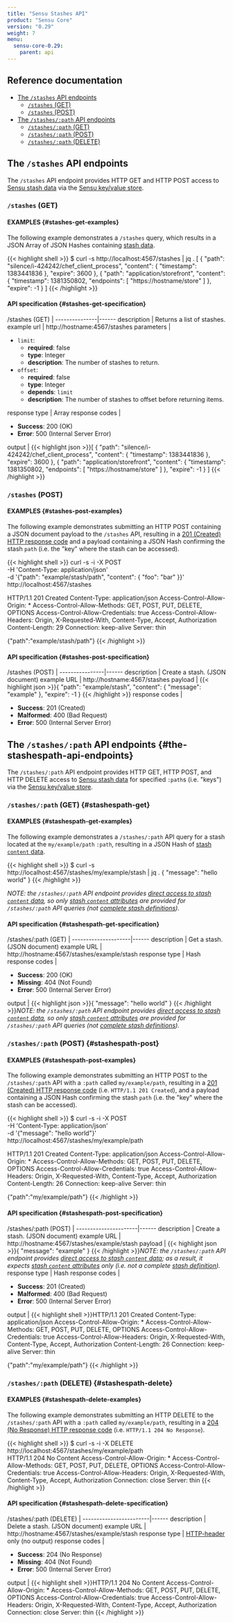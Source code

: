 ```yaml
---
title: "Sensu Stashes API"
product: "Sensu Core"
version: "0.29"
weight: 7
menu:
  sensu-core-0.29:
    parent: api
---
```


## Reference documentation

- [The `/stashes` API endpoints](#the-stashes-api-endpoints)
  - [`/stashes` (GET)](#stashes-get)
  - [`/stashes` (POST)](#stashes-post)
- [The `/stashes/:path` API endpoints](#the-stashespath-api-endpoints)
  - [`/stashes/:path` (GET)](#stashespath-get)
  - [`/stashes/:path` (POST)](#stashespath-post)
  - [`/stashes/:path` (DELETE)](#stashespath-delete)

## The `/stashes` API endpoints

The `/stashes` API endpoint provides HTTP GET and HTTP POST access to [Sensu
stash data][3] via the [Sensu key/value store][4].

### `/stashes` (GET)

#### EXAMPLES {#stashes-get-examples}

The following example demonstrates a `/stashes` query, which results in a JSON
Array of JSON Hashes containing [stash data][3].

{{< highlight shell >}}
$ curl -s http://localhost:4567/stashes | jq .
[
  {
    "path": "silence/i-424242/chef_client_process",
    "content": {
      "timestamp": 1383441836
    },
    "expire": 3600
  },
  {
    "path": "application/storefront",
    "content": {
      "timestamp": 1381350802,
      "endpoints": [
        "https://hostname/store"
      ]
    },
    "expire": -1
  }
]
{{< /highlight >}}

#### API specification {#stashes-get-specification}  

/stashes (GET) | 
---------------|------
description    | Returns a list of stashes.
example url    | http://hostname:4567/stashes
parameters     | <ul><li>`limit`:<ul><li>**required**: false</li><li>**type**: Integer</li><li>**description**: The number of stashes to return.</li></ul></li><li>`offset`:<ul><li>**required**: false</li><li>**type**: Integer</li><li>**depends**: `limit`</li><li>**description**: The number of stashes to offset before returning items.</li></ul></li></ul>
response type  | Array
response codes | <ul><li>**Success**: 200 (OK)</li><li>**Error**: 500 (Internal Server Error)</li></ul>
output         | {{< highlight json >}}[
  {
    "path": "silence/i-424242/chef_client_process",
    "content": {
      "timestamp": 1383441836
    },
    "expire": 3600
  },
  {
    "path": "application/storefront",
    "content": {
      "timestamp": 1381350802,
      "endpoints": [
        "https://hostname/store"
      ]
    },
    "expire": -1
  }
]
{{< /highlight >}}

### `/stashes` (POST)

#### EXAMPLES {#stashes-post-examples}

The following example demonstrates submitting an HTTP POST containing a JSON
document payload to the `/stashes` API, resulting in a [201 (Created) HTTP
response code][5] and a payload containing a JSON Hash confirming the stash
`path` (i.e. the "key" where the stash can be accessed).

{{< highlight shell >}}
curl -s -i -X POST \
-H 'Content-Type: application/json' \
-d '{"path": "example/stash/path", "content": { "foo": "bar" }}' \
http://localhost:4567/stashes

HTTP/1.1 201 Created
Content-Type: application/json
Access-Control-Allow-Origin: *
Access-Control-Allow-Methods: GET, POST, PUT, DELETE, OPTIONS
Access-Control-Allow-Credentials: true
Access-Control-Allow-Headers: Origin, X-Requested-With, Content-Type, Accept, Authorization
Content-Length: 29
Connection: keep-alive
Server: thin

{"path":"example/stash/path"}
{{< /highlight >}}

#### API specification {#stashes-post-specification}

/stashes (POST) | 
----------------|------
description     | Create a stash. (JSON document)
example URL     | http://hostname:4567/stashes
payload         | {{< highlight json >}}{
  "path": "example/stash",
  "content": {
    "message": "example"
  },
  "expire": -1
}
{{< /highlight >}}
response codes  | <ul><li>**Success**: 201 (Created)</li><li>**Malformed**: 400 (Bad Request)</li><li>**Error**: 500 (Internal Server Error)</li></ul>

## The `/stashes/:path` API endpoints {#the-stashespath-api-endpoints}

The `/stashes/:path` API endpoint provides HTTP GET, HTTP POST, and HTTP DELETE
access to [Sensu stash data][3] for specified `:path`s (i.e. "keys") via the
[Sensu key/value store][4].

### `/stashes/:path` (GET) {#stashespath-get}

#### EXAMPLES {#stashespath-get-examples}

The following example demonstrates a `/stashes/:path` API query for a stash
located at the `my/example/path` `:path`, resulting in a JSON Hash of [stash
`content` data][8].

{{< highlight shell >}}
$ curl -s http://localhost:4567/stashes/my/example/stash | jq .
{
  "message": "hello world"
}
{{< /highlight >}}

_NOTE: the `/stashes/:path` API endpoint provides [direct access to stash
`content` data][7], so only [stash `content` attributes][8] are provided for
`/stashes/:path` API queries (not [complete stash definitions][9])._

#### API specification {#stashespath-get-specification}

/stashes/:path (GET) | 
---------------------|------
description          | Get a stash. (JSON document)
example URL          | http://hostname:4567/stashes/example/stash
response type        | Hash
response codes       | <ul><li>**Success**: 200 (OK)</li><li>**Missing**: 404 (Not Found)</li><li>**Error**: 500 (Internal Server Error)</li></ul>
output               | {{< highlight json >}}{
  "message": "hello world"
}
{{< /highlight >}}_NOTE: the `/stashes/:path` API endpoint provides [direct access to stash `content` data][7], so only [stash `content` attributes][8] are provided for `/stashes/:path` API queries (not [complete stash definitions][9])._

### `/stashes/:path` (POST) {#stashespath-post}

#### EXAMPLES {#stashespath-post-examples}

The following example demonstrates submitting an HTTP POST to the
`/stashes/:path` API with a `:path` called `my/example/path`, resulting in a
[201 (Created) HTTP response code][5] (i.e. `HTTP/1.1 201 Created`), and a
payload containing a JSON Hash confirming the stash `path` (i.e. the "key" where
the stash can be accessed).

{{< highlight shell >}}
$ curl -s -i -X POST \
-H 'Content-Type: application/json' \
-d '{"message": "hello world"}' \
http://localhost:4567/stashes/my/example/path

HTTP/1.1 201 Created
Content-Type: application/json
Access-Control-Allow-Origin: *
Access-Control-Allow-Methods: GET, POST, PUT, DELETE, OPTIONS
Access-Control-Allow-Credentials: true
Access-Control-Allow-Headers: Origin, X-Requested-With, Content-Type, Accept, Authorization
Content-Length: 26
Connection: keep-alive
Server: thin

{"path":"my/example/path"}
{{< /highlight >}}

#### API specification {#stashespath-post-specification}

/stashes/:path (POST) | 
----------------------|------
description           | Create a stash. (JSON document)
example URL           | http://hostname:4567/stashes/example/stash
payload               | {{< highlight json >}}{
  "message": "example"
}
{{< /highlight >}}_NOTE: the `/stashes/:path` API endpoint provides [direct access to stash `content` data][7]; as a result, it expects [stash `content` attributes][8] only (i.e. not a complete [stash definition][9])._
response type         | Hash
response codes        | <ul><li>**Success**: 201 (Created)</li><li>**Malformed**: 400 (Bad Request)</li><li>**Error**: 500 (Internal Server Error)</li></ul>
output                | {{< highlight shell >}}HTTP/1.1 201 Created
Content-Type: application/json
Access-Control-Allow-Origin: *
Access-Control-Allow-Methods: GET, POST, PUT, DELETE, OPTIONS
Access-Control-Allow-Credentials: true
Access-Control-Allow-Headers: Origin, X-Requested-With, Content-Type, Accept, Authorization
Content-Length: 26
Connection: keep-alive
Server: thin

{"path":"my/example/path"}
{{< /highlight >}}

### `/stashes/:path` (DELETE) {#stashespath-delete}

#### EXAMPLES {#stashespath-delete-examples}

The following example demonstrates submitting an HTTP DELETE to the
`/stashes/:path` API with a `:path` called `my/example/path`, resulting in a
[204 (No Response) HTTP response code][5] (i.e. `HTTP/1.1 204 No Response`).

{{< highlight shell >}}
$ curl -s -i -X DELETE http://localhost:4567/stashes/my/example/path                                                                                                                                                                                        
HTTP/1.1 204 No Content
Access-Control-Allow-Origin: *
Access-Control-Allow-Methods: GET, POST, PUT, DELETE, OPTIONS
Access-Control-Allow-Credentials: true
Access-Control-Allow-Headers: Origin, X-Requested-With, Content-Type, Accept, Authorization
Connection: close
Server: thin
{{< /highlight >}}

#### API specification {#stashespath-delete-specification}

/stashes/:path (DELETE) | 
------------------------|------
description             | Delete a stash. (JSON document)
example URL             | http://hostname:4567/stashes/example/stash
response type           | [HTTP-header][10] only (no output)
response codes          | <ul><li>**Success**: 204 (No Response)</li><li>**Missing**: 404 (Not Found)</li><li>**Error**: 500 (Internal Server Error)</li></ul>
output                  | {{< highlight shell >}}HTTP/1.1 204 No Content
Access-Control-Allow-Origin: *
Access-Control-Allow-Methods: GET, POST, PUT, DELETE, OPTIONS
Access-Control-Allow-Credentials: true
Access-Control-Allow-Headers: Origin, X-Requested-With, Content-Type, Accept, Authorization
Connection: close
Server: thin
{{< /highlight >}}

[1]:  https://en.wikipedia.org/wiki/Key-value_database
[2]:  ../../reference/events
[3]:  ../../reference/stashes#what-is-a-sensu-stash
[4]:  ../../reference/stashes#the-sensu-keyvalue-store
[5]:  https://en.wikipedia.org/wiki/List_of_HTTP_status_codes
[6]:  #stashes-get
[7]:  ../../reference/stashes#direct-access-to-stash-content-data
[8]:  ../../reference/stashes#content-attributes
[9]:  ../../reference/stashes#stash-definition-specification
[10]: https://www.w3.org/Protocols/rfc2616/rfc2616-sec14.html
